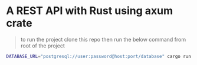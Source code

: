 # A REST API with Rust using axum crate

> to run the project clone this repo then run the below command from root of the project

````bash
DATABASE_URL="postgresql://user:password@host:port/database" cargo run
````


